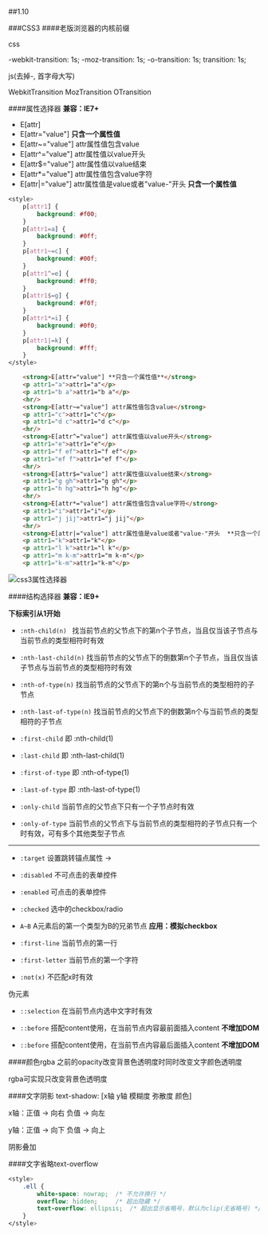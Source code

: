 ##1.10

###CSS3
####老版浏览器的内核前缀

css

-webkit-transition: 1s;
-moz-transition: 1s;
-o-transition: 1s;
transition:	1s;

js(去掉-, 首字母大写)

WebkitTransition
MozTransition
OTransition

####属性选择器
**兼容：IE7+**

- E[attr]
- E[attr="value"]  **只含一个属性值**
- E[attr~="value"]   attr属性值包含value
- E[attr^="value"]   attr属性值以value开头
- E[attr$="value"]   attr属性值以value结束
- E[attr*="value"]   attr属性值包含value字符
- E[attr|="value"]   attr属性值是value或者"value-"开头  **只含一个属性值**


``` css
<style>
	p[attr1] {
		background: #f00;
	}
	p[attr1=a] {
		background: #0ff;
	}
	p[attr1~=c] {
		background: #00f;
	}
	p[attr1^=e] {
		background: #ff0;
	}
	p[attr1$=g] {
		background: #f0f;
	}
	p[attr1*=i] {
		background: #0f0;
	}
	p[attr1|=k] {
		background: #fff;
	}
</style>
```

``` html
	<strong>E[attr="value"] **只含一个属性值**</strong>
   	<p attr1="a">attr1="a"</p>
   	<p attr1="b a">attr1="b a"</p>
   	<hr/>
   	<strong>E[attr~="value"] attr属性值包含value</strong>
   	<p attr1="c">attr1="c"</p>
   	<p attr1="d c">attr1="d c"</p>
   	<hr/>
   	<strong>E[attr^="value"] attr属性值以value开头</strong>
   	<p attr1="e">attr1="e"</p>
   	<p attr1="f ef">attr1="f ef"</p>
   	<p attr1="ef f">attr1="ef f"</p>
   	<hr/>
   	<strong>E[attr$="value"] attr属性值以value结束</strong>
   	<p attr1="g gh">attr1="g gh"</p>
   	<p attr1="h hg">attr1="h hg"</p>
   	<hr/>
   	<strong>E[attr*="value"] attr属性值包含value字符</strong>
   	<p attr1="i">attr1="i"</p>
   	<p attr1="j jij">attr1="j jij"</p>
   	<hr/>
   	<strong>E[attr|="value"] attr属性值是value或者"value-"开头  **只含一个属性值**</strong>
   	<p attr1="k">attr1="k"</p>
   	<p attr1="l k">attr1="l k"</p>
   	<p attr1="m k-m">attr1="m k-m"</p>
   	<p attr1="k-m">attr1="k-m"</p>

```

![css3属性选择器](http://img.blog.csdn.net/20170110165816536?watermark/2/text/aHR0cDovL2Jsb2cuY3Nkbi5uZXQvdzk1MDkxNQ==/font/5a6L5L2T/fontsize/400/fill/I0JBQkFCMA==/dissolve/70/gravity/SouthEast)

####结构选择器
**兼容：IE9+**

**下标索引从1开始**

- `:nth-child(n) ` 找当前节点的父节点下的第n个子节点，当且仅当该子节点与当前节点的类型相符时有效

- `:nth-last-child(n)`  找当前节点的父节点下的倒数第n个子节点，当且仅当该子节点与当前节点的类型相符时有效

- `:nth-of-type(n)` 找当前节点的父节点下的第n个与当前节点的类型相符的子节点

- `:nth-last-of-type(n)` 找当前节点的父节点下的倒数第n个与当前节点的类型相符的子节点

- `:first-child`  即 :nth-child(1)

- `:last-child`  即 :nth-last-child(1)

- `:first-of-type`  即 :nth-of-type(1)

- `:last-of-type`  即 :nth-last-of-type(1)

- `:only-child`	  当前节点的父节点下只有一个子节点时有效

- `:only-of-type` 当前节点的父节点下与当前节点的类型相符的子节点只有一个时有效，可有多个其他类型子节点

---

- `:target`  设置跳转锚点属性  <a href="#div1"></a> -> <div id="div1"></div>

- `:disabled`  不可点击的表单控件

- `:enabled`   可点击的表单控件

- `:checked`   选中的checkbox/radio

- `A~B`        A元素后的第一个类型为B的兄弟节点    **应用：模拟checkbox**

- `:first-line`	当前节点的第一行

- `:first-letter` 当前节点的第一个字符

- `:not(x)`      不匹配x时有效

伪元素

- `::selection`  在当前节点内选中文字时有效

- `::before`     搭配content使用，在当前节点内容最前面插入content **不增加DOM**

- `::before`     搭配content使用，在当前节点内容最后面插入content **不增加DOM**

####颜色rgba
之前的opacity改变背景色透明度时同时改变文字颜色透明度

rgba可实现只改变背景色透明度

####文字阴影
text-shadow: [x轴 y轴 模糊度 弥散度 颜色]

x轴：正值 -> 向右 负值 -> 向左

y轴：正值 -> 向下 负值 -> 向上

阴影叠加

####文字省略text-overflow
``` css
<style>
	.ell {
		white-space: nowrap;  /* 不允许换行 */
		overflow: hidden;     /* 超出隐藏 */
		text-overflow: ellipsis;  /* 超出显示省略号，默认为clip(无省略号) */
	}
</style>
```



